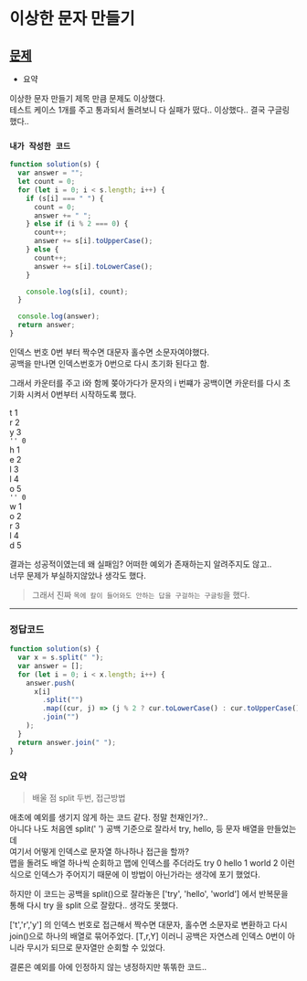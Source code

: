 # 이상한 문자 만들기

## [문제](https://programmers.co.kr/learn/courses/30/lessons/12930#)

- 요약

이상한 문자 만들기 제목 만큼 문제도 이상했다.  
 테스트 케이스 1개를 주고 통과되서 돌려보니 다 실패가 떴다.. 이상했다.. 결국 구글링 했다..

### `내가 작성한 코드`

```js
function solution(s) {
  var answer = "";
  let count = 0;
  for (let i = 0; i < s.length; i++) {
    if (s[i] === " ") {
      count = 0;
      answer += " ";
    } else if (i % 2 === 0) {
      count++;
      answer += s[i].toUpperCase();
    } else {
      count++;
      answer += s[i].toLowerCase();
    }

    console.log(s[i], count);
  }

  console.log(answer);
  return answer;
}
```

인덱스 번호 0번 부터 짝수면 대문자 홀수면 소문자여야했다.  
공백을 만나면 인덱스번호가 0번으로 다시 초기화 된다고 함.

그래서 카운터를 주고 i와 함께 쫒아가다가 문자의 i 번쨰가 공백이면 카운터를 다시 초기화 시켜서 0번부터 시작하도록 했다.

t 1  
r 2  
y 3  
`'' 0`  
h 1  
e 2  
l 3  
l 4  
o 5  
`'' 0`  
w 1  
o 2  
r 3  
l 4  
d 5

결과는 성공적이였는데 왜 실패임?
어떠한 예외가 존재하는지 알려주지도 않고..  
너무 문제가 부실하지않았나 생각도 했다.

> 그래서 진짜 `목에 칼이 들어와도 안하는 답을 구걸하는 구글링`을 했다.

---

### 정답코드

```js
function solution(s) {
  var x = s.split(" ");
  var answer = [];
  for (let i = 0; i < x.length; i++) {
    answer.push(
      x[i]
        .split("")
        .map((cur, j) => (j % 2 ? cur.toLowerCase() : cur.toUpperCase()))
        .join("")
    );
  }
  return answer.join(" ");
}
```

### 요약

> 배울 점 split 두번, 접근방법

애초에 예외를 생기지 않게 하는 코드 같다. 정말 천재인가?..  
아니다 나도 처음엔 split(' ') 공백 기준으로 잘라서 try, hello, 등 문자 배열을 만들었는데  
여기서 어떻게 인덱스로 문자열 하나하나 접근을 할까?  
맵을 돌려도 배열 하나씩 순회하고 맵에 인덱스를 주더라도
try 0 hello 1 world 2 이런식으로 인덱스가 주어지기 때문에 이 방법이 아닌가라는 생각에 포기 했었다.

하지만 이 코드는 공백을 split()으로 잘라놓은 ['try', 'hello', 'world'] 에서
반복문을 통해 다시 try 을 split 으로 잘랐다.. 생각도 못했다.

['t','r','y'] 의 인덱스 번호로 접근해서 짝수면 대문자, 홀수면 소문자로 변환하고 다시 join()으로 하나의 배열로 묶어주었다. [T,r,Y] 이러니 공백은 자연스레 인덱스 0번이 아니라 무시가 되므로 문자열만 순회할 수 있었다.

결론은 예외를 아에 인정하지 않는 냉정하지만 똒똒한 코드..
